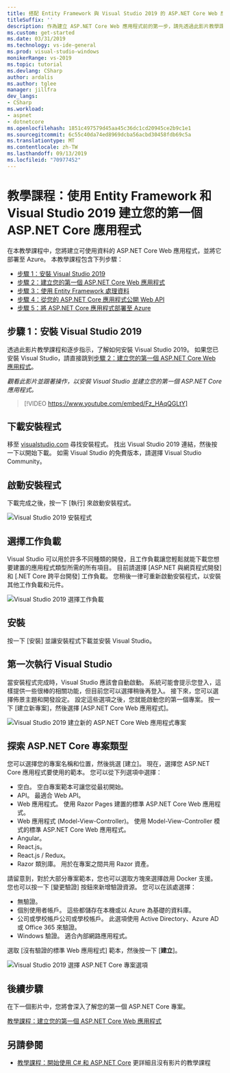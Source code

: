 ```yaml
---
title: 搭配 Entity Framework 與 Visual Studio 2019 的 ASP.NET Core Web 應用程式
titleSuffix: ''
description: 作為建立 ASP.NET Core Web 應用程式前的第一步，請先透過此影片教學課程和逐步指示，了解如何安裝 Visual Studio 2019。
ms.custom: get-started
ms.date: 03/31/2019
ms.technology: vs-ide-general
ms.prod: visual-studio-windows
monikerRange: vs-2019
ms.topic: tutorial
ms.devlang: CSharp
author: ardalis
ms.author: tglee
manager: jillfra
dev_langs:
- CSharp
ms.workload:
- aspnet
- dotnetcore
ms.openlocfilehash: 1851c497579d45aa45c36dc1cd20945ce2b9c1e1
ms.sourcegitcommit: 6c55c40da74ed8969dcba56acbd30458fdb69c5a
ms.translationtype: MT
ms.contentlocale: zh-TW
ms.lasthandoff: 09/13/2019
ms.locfileid: "70977452"
---
```

# <a name="tutorial-create-your-first-aspnet-core-app-using-entity-framework-with-visual-studio-2019"></a>教學課程：使用 Entity Framework 和 Visual Studio 2019 建立您的第一個 ASP.NET Core 應用程式

在本教學課程中，您將建立可使用資料的 ASP.NET Core Web 應用程式，並將它部署至 Azure。 本教學課程包含下列步驟：

- [步驟 1：安裝 Visual Studio 2019](#step-1-install-visual-studio-2019)
- [步驟 2：建立您的第一個 ASP.NET Core Web 應用程式](tutorial-aspnet-core-ef-step-02.md)
- [步驟 3：使用 Entity Framework 處理資料](tutorial-aspnet-core-ef-step-03.md)
- [步驟 4：從您的 ASP.NET Core 應用程式公開 Web API](tutorial-aspnet-core-ef-step-04.md)
- [步驟 5：將 ASP.NET Core 應用程式部署至 Azure](tutorial-aspnet-core-ef-step-05.md)

## <a name="step-1-install-visual-studio-2019"></a>步驟 1：安裝 Visual Studio 2019

透過此影片教學課程和逐步指示，了解如何安裝 Visual Studio 2019。 如果您已安裝 Visual Studio，請直接跳到[步驟 2：建立您的第一個 ASP.NET Core Web 應用程式](tutorial-aspnet-core-ef-step-02.md)。

_觀看此影片並跟著操作，以安裝 Visual Studio 並建立您的第一個 ASP.NET Core 應用程式。_

> [!VIDEO https://www.youtube.com/embed/Fz_HAqQGLtY]

## <a name="download-the-installer"></a>下載安裝程式

移至 [visualstudio.com](https://visualstudio.com) 尋找安裝程式。 找出 Visual Studio 2019 連結，然後按一下以開始下載。 如需 Visual Studio 的免費版本，請選擇 Visual Studio Community。

## <a name="start-the-installer"></a>啟動安裝程式

下載完成之後，按一下 [執行] 來啟動安裝程式。

![Visual Studio 2019 安裝程式](media/vs-2019/vs2019-installer.png)

## <a name="choose-workloads"></a>選擇工作負載

Visual Studio 可以用於許多不同種類的開發，且工作負載讓您輕鬆就能下載您想要建置的應用程式類型所需的所有項目。 目前請選擇 [ASP.NET 與網頁程式開發] 和 [.NET Core 跨平台開發] 工作負載。 您稍後一律可重新啟動安裝程式，以安裝其他工作負載和元件。

![Visual Studio 2019 選擇工作負載](media/vs-2019/vs2019-choose-workloads.png)

## <a name="install"></a>安裝

按一下 [安裝] 並讓安裝程式下載並安裝 Visual Studio。

## <a name="run-visual-studio-for-the-first-time"></a>第一次執行 Visual Studio

當安裝程式完成時，Visual Studio 應該會自動啟動。 系統可能會提示您登入，這樣提供一些很棒的相關功能，但目前您可以選擇稍後再登入。 接下來，您可以選擇佈景主題和開發設定。 設定這些選項之後，您就能啟動您的第一個專案。 按一下 [建立新專案]，然後選擇 [ASP.NET Core Web 應用程式]。

![Visual Studio 2019 建立新的 ASP.NET Core Web 應用程式專案](media/vs-2019/vs2019-create-new-project.png)

## <a name="explore-aspnet-core-project-types"></a>探索 ASP.NET Core 專案類型

您可以選擇您的專案名稱和位置，然後挑選 [建立]。 現在，選擇您 ASP.NET Core 應用程式要使用的範本。 您可以從下列選項中選擇：

- 空白。 空白專案範本可讓您從最初開始。
- API。 最適合 Web API。
- Web 應用程式。 使用 Razor Pages 建置的標準 ASP.NET Core Web 應用程式。
- Web 應用程式 (Model-View-Controller)。 使用 Model-View-Controller 模式的標準 ASP.NET Core Web 應用程式。
- Angular。
- React.js。
- React.js / Redux。
- Razor 類別庫。 用於在專案之間共用 Razor 資產。

請留意到，對於大部分專案範本，您也可以選取方塊來選擇啟用 Docker 支援。 您也可以按一下 [變更驗證] 按鈕來新增驗證資源。 您可以在該處選擇：

- 無驗證。
- 個別使用者帳戶。 這些都儲存在本機或以 Azure 為基礎的資料庫。
- 公司或學校帳戶公司或學校帳戶。 此選項使用 Active Directory、Azure AD 或 Office 365 來驗證。
- Windows 驗證。 適合內部網路應用程式。

選取 [沒有驗證的標準 Web 應用程式] 範本，然後按一下 [**建立**]。

![Visual Studio 2019 選擇 ASP.NET Core 專案選項](media/vs-2019/vs2019-choose-aspnetcore-project.png)

## <a name="next-steps"></a>後續步驟

在下一個影片中，您將會深入了解您的第一個 ASP.NET Core 專案。

[教學課程：建立您的第一個 ASP.NET Core Web 應用程式](tutorial-aspnet-core-ef-step-02.md)

## <a name="see-also"></a>另請參閱

- [教學課程：開始使用 C# 和 ASP.NET Core](tutorial-aspnet-core.md) 更詳細且沒有影片的教學課程
